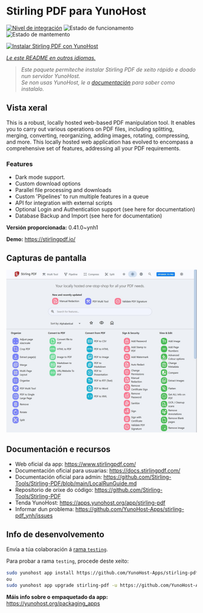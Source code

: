 <!--
NOTA: Este README foi creado automáticamente por <https://github.com/YunoHost/apps/tree/master/tools/readme_generator>
NON debe editarse manualmente.
-->

# Stirling PDF para YunoHost

[![Nivel de integración](https://apps.yunohost.org/badge/integration/stirling-pdf)](https://ci-apps.yunohost.org/ci/apps/stirling-pdf/)
![Estado de funcionamento](https://apps.yunohost.org/badge/state/stirling-pdf)
![Estado de mantemento](https://apps.yunohost.org/badge/maintained/stirling-pdf)

[![Instalar Stirling PDF con YunoHost](https://install-app.yunohost.org/install-with-yunohost.svg)](https://install-app.yunohost.org/?app=stirling-pdf)

*[Le este README en outros idiomas.](./ALL_README.md)*

> *Este paquete permíteche instalar Stirling PDF de xeito rápido e doado nun servidor YunoHost.*  
> *Se non usas YunoHost, le a [documentación](https://yunohost.org/install) para saber como instalalo.*

## Vista xeral

This is a robust, locally hosted web-based PDF manipulation tool. It enables you to carry out various operations on PDF files, including splitting, merging, converting, reorganizing, adding images, rotating, compressing, and more. This locally hosted web application has evolved to encompass a comprehensive set of features, addressing all your PDF requirements.

### Features

- Dark mode support.
- Custom download options
- Parallel file processing and downloads
- Custom 'Pipelines' to run multiple features in a queue
- API for integration with external scripts
- Optional Login and Authentication support (see here for documentation)
- Database Backup and Import (see here for documentation)


**Versión proporcionada:** 0.41.0~ynh1

**Demo:** <https://stirlingpdf.io/>

## Capturas de pantalla

![Captura de pantalla de Stirling PDF](./doc/screenshots/screenshot.jpg)

## Documentación e recursos

- Web oficial da app: <https://www.stirlingpdf.com/>
- Documentación oficial para usuarias: <https://docs.stirlingpdf.com/>
- Documentación oficial para admin: <https://github.com/Stirling-Tools/Stirling-PDF/blob/main/LocalRunGuide.md>
- Repositorio de orixe do código: <https://github.com/Stirling-Tools/Stirling-PDF>
- Tenda YunoHost: <https://apps.yunohost.org/app/stirling-pdf>
- Informar dun problema: <https://github.com/YunoHost-Apps/stirling-pdf_ynh/issues>

## Info de desenvolvemento

Envía a túa colaboración á [rama `testing`](https://github.com/YunoHost-Apps/stirling-pdf_ynh/tree/testing).

Para probar a rama `testing`, procede deste xeito:

```bash
sudo yunohost app install https://github.com/YunoHost-Apps/stirling-pdf_ynh/tree/testing --debug
ou
sudo yunohost app upgrade stirling-pdf -u https://github.com/YunoHost-Apps/stirling-pdf_ynh/tree/testing --debug
```

**Máis info sobre o empaquetado da app:** <https://yunohost.org/packaging_apps>
